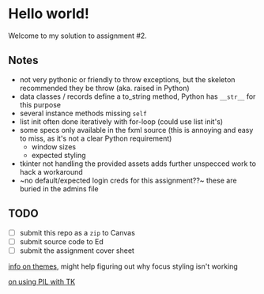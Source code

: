 # Hello world!

Welcome to my solution to assignment #2.

## Notes

- not very pythonic or friendly to throw exceptions, but the
  skeleton recommended they be throw (aka. raised in Python)
- data classes / records define a to_string method, Python has `__str__` for this purpose
- several instance methods missing `self`
- list init often done iteratively with for-loop (could use list init's)
- some specs only available in the fxml source (this is annoying and easy to miss, as it's not a clear Python requirement)
  - window sizes
  - expected styling
- tkinter not handling the provided assets adds further unspecced work to hack a workaround
- ~no default/expected login creds for this assignment??~ these are buried in the admins file

## TODO

- [ ] submit this repo as a `zip` to Canvas
- [ ] submit source code to Ed
- [ ] submit the assignment cover sheet

[info on themes](https://github.com/coapp-packages/tk/blob/master/library/ttk/clamTheme.tcl#L93), might help figuring out why focus styling isn't working

[on using PIL with TK](https://www.activestate.com/resources/quick-reads/how-to-add-images-in-tkinter/)
